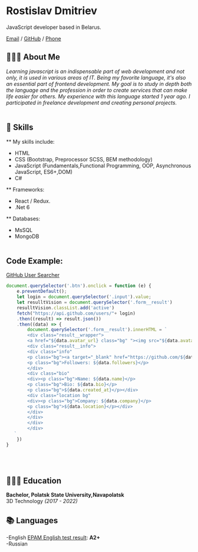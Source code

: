 # Rostislav Dmitriev
JavaScript developer based in Belarus.<br>

[Email](mailto:udesurd@gmail.com) / [GitHub](https://github.com/udesurd/) / [Phone](tel:+375(29)6437427)

## 👨🏻‍💻 About Me

*Learning javascript is an indispensable part of web development and not only, it is used in various areas of IT. 
Being my favorite language, it's also an essential part of frontend development.
My goal is to study in depth both the language and the profession in order to create services that can make life easier for others.
My experience with this language started 1 year ago. I participated in freelance development and creating personal projects.*
<br><br>

## 🦤 Skills

** My skills include:
- HTML 
- CSS (Bootstrap, Preprocessor SCSS, BEM methodology)
- JavaScript (Fundamentals,Functional Programming, OOP, Asynchronous JavaScript, ES6+,DOM)
- C#

** Frameworks:
- React / Redux.
- .Net 6

** Databases:
- MsSQL
- MongoDB
<br><br>

## Code Example:
[GitHub User Searcher](https://udesurd.github.io/github_user_searcher/)
```js
document.querySelector('.btn').onclick = function (e) {
    e.preventDefault();
    let login = document.querySelector('.input').value;
    let resulltVision = document.querySelector('.form__result')
    resulltVision.classList.add('active')
    fetch("https://api.github.com/users/"+ login)
    .then((result) => result.json())
    .then((data) => {
        document.querySelector('.form__result').innerHTML = `
        <div class="result__wrapper">
        <a href="${data.avatar_url} class="bg" "><img src="${data.avatar_url}" class="bg" alt="" class="img"/></a>
        <div class="result__info">
        <div class="info"
        <p class="bg"><a target="_blank" href="https://github.com/${data.login}" class="bg"> ${data.login}</a></p>
        <p class="bg">Followers: ${data.followers}</p>
        </div>
        <div class="bio"
        <div><p class="bg">Name: ${data.name}</p>
        <p class="bg">Bio: ${data.bio}</p>
        <p class="bg">${data.created_at}</p></div>
        <div class="location bg"
        <div><p class="bg">Company: ${data.company}</p>
        <p class="bg">${data.location}</p></div>
        </div>
        </div>
        </div>
        </div>
   `
    })
}
```
<br><br>

## 👨🏻‍🎓 Education

**Bachelor, Polatsk State University,Navapolatsk**<br>
3D Technology _(2017 - 2022)_ <br>

## 📚 Languages

-English [EPAM English test result](https://examinator.epam.com/Main/PersonalAssignments/438259): **A2+** <br>
-Russian

<br>
<br>



